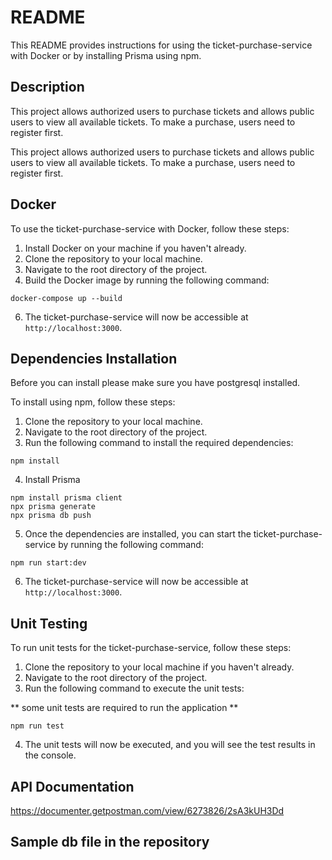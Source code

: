 # README

This README provides instructions for using the ticket-purchase-service with Docker or by installing Prisma using npm.

## Description

This project allows authorized users to purchase tickets and allows public users to view all available tickets. To make a purchase, users need to register first.

This project allows authorized users to purchase tickets and allows public users to view all available tickets. To make a purchase, users need to register first.

## Docker

To use the ticket-purchase-service with Docker, follow these steps:

1. Install Docker on your machine if you haven't already.
2. Clone the repository to your local machine.
3. Navigate to the root directory of the project.
4. Build the Docker image by running the following command:

```
docker-compose up --build

```

6. The ticket-purchase-service will now be accessible at `http://localhost:3000`.

## Dependencies Installation

Before you can install
please make sure you have postgresql installed.

To install using npm, follow these steps:

1. Clone the repository to your local machine.
2. Navigate to the root directory of the project.
3. Run the following command to install the required dependencies:

```
npm install
```

4. Install Prisma

```
npm install prisma client
npx prisma generate
npx prisma db push

```

5. Once the dependencies are installed, you can start the ticket-purchase-service by running the following command:

```
npm run start:dev
```

6. The ticket-purchase-service will now be accessible at `http://localhost:3000`.

## Unit Testing

To run unit tests for the ticket-purchase-service, follow these steps:

1. Clone the repository to your local machine if you haven't already.
2. Navigate to the root directory of the project.
3. Run the following command to execute the unit tests:

** some unit tests are required to run the application **

```
npm run test
```

4. The unit tests will now be executed, and you will see the test results in the console.

## API Documentation

https://documenter.getpostman.com/view/6273826/2sA3kUH3Dd

## Sample db file in the repository
